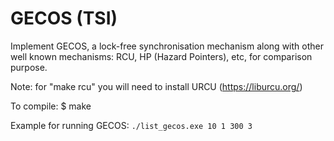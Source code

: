 # GECOS (TSI)

Implement GECOS, a lock-free synchronisation mechanism along with other well known mechanisms: RCU, HP (Hazard Pointers), etc, for comparison purpose.

Note: for "make rcu" you will need to install URCU (https://liburcu.org/)

To compile: $ make


Example for running GECOS: ```./list_gecos.exe 10 1 300 3```
